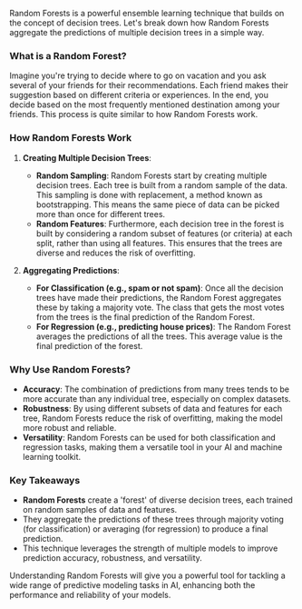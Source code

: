 Random Forests is a powerful ensemble learning technique that builds on the concept of decision trees. Let's break down how Random Forests aggregate the predictions of multiple decision trees in a simple way.

### What is a Random Forest?

Imagine you're trying to decide where to go on vacation and you ask several of your friends for their recommendations. Each friend makes their suggestion based on different criteria or experiences. In the end, you decide based on the most frequently mentioned destination among your friends. This process is quite similar to how Random Forests work.

### How Random Forests Work

1. **Creating Multiple Decision Trees**:
   - **Random Sampling**: Random Forests start by creating multiple decision trees. Each tree is built from a random sample of the data. This sampling is done with replacement, a method known as bootstrapping. This means the same piece of data can be picked more than once for different trees.
   - **Random Features**: Furthermore, each decision tree in the forest is built by considering a random subset of features (or criteria) at each split, rather than using all features. This ensures that the trees are diverse and reduces the risk of overfitting.

2. **Aggregating Predictions**:
   - **For Classification (e.g., spam or not spam)**: Once all the decision trees have made their predictions, the Random Forest aggregates these by taking a majority vote. The class that gets the most votes from the trees is the final prediction of the Random Forest.
   - **For Regression (e.g., predicting house prices)**: The Random Forest averages the predictions of all the trees. This average value is the final prediction of the forest.

### Why Use Random Forests?

- **Accuracy**: The combination of predictions from many trees tends to be more accurate than any individual tree, especially on complex datasets.
- **Robustness**: By using different subsets of data and features for each tree, Random Forests reduce the risk of overfitting, making the model more robust and reliable.
- **Versatility**: Random Forests can be used for both classification and regression tasks, making them a versatile tool in your AI and machine learning toolkit.

### Key Takeaways

- **Random Forests** create a 'forest' of diverse decision trees, each trained on random samples of data and features.
- They aggregate the predictions of these trees through majority voting (for classification) or averaging (for regression) to produce a final prediction.
- This technique leverages the strength of multiple models to improve prediction accuracy, robustness, and versatility.

Understanding Random Forests will give you a powerful tool for tackling a wide range of predictive modeling tasks in AI, enhancing both the performance and reliability of your models.
